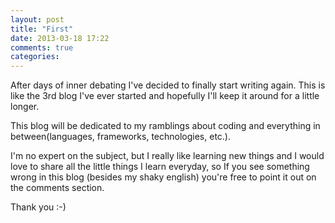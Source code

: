 ```yaml
---
layout: post
title: "First"
date: 2013-03-18 17:22
comments: true
categories: 
---
```


After days of inner debating I've decided to finally start writing again.
This is like the 3rd blog I've ever started and hopefully I'll keep it around for a little longer.

This blog will be dedicated to my ramblings about coding and everything in between(languages, frameworks,
technologies, etc.).

I'm no expert on the subject, but I really like learning new things and I would love to share all the little
things I learn everyday, so If you see something wrong in this blog (besides my shaky english) you're free to point it
out on the comments section.

Thank you :-)
